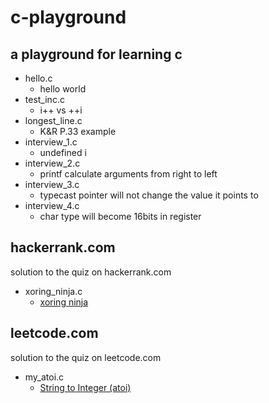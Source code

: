 # c-playground
a playground for learning c
---
* hello.c
  * hello world
* test_inc.c
  * i++ vs ++i
* longest_line.c
  * K&R P.33 example
* interview_1.c
  * undefined i
* interview_2.c
  * printf calculate arguments from right to left
* interview_3.c
  * typecast pointer will not change the value it points to 
* interview_4.c
  * char type will become 16bits in register

hackerrank.com
---
solution to the quiz on hackerrank.com
* xoring_ninja.c
  * [xoring ninja](https://www.hackerrank.com/challenges/xoring-ninja)

leetcode.com
---
solution to the quiz on leetcode.com
* my_atoi.c
  * [String to Integer (atoi)](https://leetcode.com/problems/string-to-integer-atoi/)

